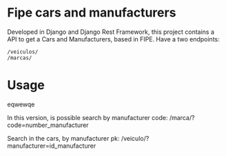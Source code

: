 # Fipe cars and manufacturers
Developed in Django and Django Rest Framework, this project contains a API to get a Cars and Manufacturers, based in FIPE. Have a two endpoints:

    /veiculos/    
    /marcas/    

# Usage
eqwewqe

In this version, is possible search by manufacturer code:
    /marca/?code=number_manufacturer    

Search in the cars, by manufacturer pk:
    /veiculo/?manufacturer=id_manufacturer    


